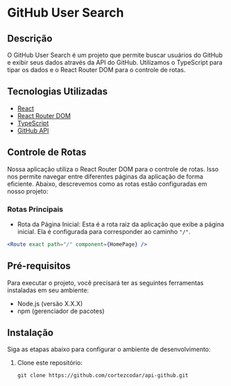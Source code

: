 # GitHub User Search

## Descrição

O GitHub User Search é um projeto que permite buscar usuários do GitHub e exibir seus dados através da API do GitHub. Utilizamos o TypeScript para tipar os dados e o React Router DOM para o controle de rotas.

## Tecnologias Utilizadas

- [React](https://reactjs.org/)
- [React Router DOM](https://reactrouter.com/)
- [TypeScript](https://www.typescriptlang.org/)
- [GitHub API](https://docs.github.com/en/rest)



## Controle de Rotas

Nossa aplicação utiliza o React Router DOM para o controle de rotas. Isso nos permite navegar entre diferentes páginas da aplicação de forma eficiente. Abaixo, descrevemos como as rotas estão configuradas em nosso projeto:

### Rotas Principais

- Rota da Página Inicial: Esta é a rota raiz da aplicação que exibe a página inicial. Ela é configurada para corresponder ao caminho `"/"`.

```jsx
<Route exact path="/" component={HomePage} />
```

## Pré-requisitos

Para executar o projeto, você precisará ter as seguintes ferramentas instaladas em seu ambiente:

- Node.js (versão X.X.X)
- npm (gerenciador de pacotes)

## Instalação

Siga as etapas abaixo para configurar o ambiente de desenvolvimento:

1. Clone este repositório:

   ```shell
   git clone https://github.com/cortezcodar/api-github.git
